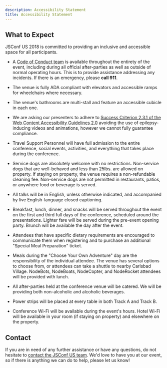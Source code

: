 ```yaml
---
description: Accessibility Statement
title: Accessibility Statement
---
```


## What to Expect

JSConf US 2018 is committed to providing an inclusive and accessible space for all participants.

* A [Code of Conduct team](/code-of-conduct/#reporting) is available throughout the entirety of the event, including during all official after-parties as well as outside of normal operating hours. This is to provide assistance addressing any incidents. If there is an emergency, please **call 911**.

* The venue is fully ADA compliant with elevators and accessible ramps for wheelchairs where necessary.

* The venue's bathrooms are multi-stall and feature an accessible cubicle in each one.

* We are asking our presenters to adhere to [Success Criterion 2.3.1 of the Web Content Accessibility Guidelines 2.0](https://www.w3.org/TR/UNDERSTANDING-WCAG20/seizure-does-not-violate.html) avoiding the use of epilepsy-inducing videos and animations, however we cannot fully guarantee compliance.

* Travel Support Personnel will have full admission to the entire conference, social events, activities, and everything that takes place during the conference.

* Service dogs are absolutely welcome with no restrictions. Non-service dogs that are well-behaved and less than 25lbs. are allowed on property. If staying on property, the venue requires a non-refundable cleaning fee. Non-service dogs are not permitted in restaurants, patios, or anywhere food or beverage is served.

* All talks will be in English, unless otherwise indicated, and accompanied by live English-language closed captioning.

* Breakfast, lunch, dinner, and snacks will be served throughout the event on the first and third full days of the conference, scheduled around the presentations. Lighter fare will be served during the pre-event opening party. Brunch will be available the day after the event.

* Attendees that have specific dietary requirements are encouraged to communicate them when registering and to purchase an additional "Special Meal Preparation" ticket.

* Meals during the "Choose Your Own Adventure" day are the responsibility of the individual attendee. The venue has several options to choose from, or attendees can take a shuttle to nearby Carlsbad Village. NodeBots, NodeBoats, NodeCopter, and NodeRocket attendees will be provided with lunch.

* All after-parties held at the conference venue will be catered. We will be providing both non-alcoholic and alcoholic beverages.

* Power strips will be placed at every table in both Track A and Track B.

* Conference Wi-Fi will be available during the event's hours. Hotel Wi-Fi will be available in your room (if staying on property) and elsewhere on the property.

## Contact

If you are in need of any further assistance or have any questions, do not hesitate to [contact the JSConf US team](mailto:derek@jsconf.us). We'd love to have you at our event, so if there is anything we can do to help, please let us know!
